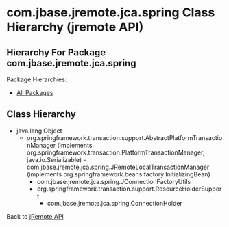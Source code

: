 # com.jbase.jremote.jca.spring Class Hierarchy (jremote API)

<PageHeader />

## Hierarchy For Package com.jbase.jremote.jca.spring
Package Hierarchies:
- [All Packages](../../../../../overview-tree.html)

## Class Hierarchy

- java.lang.Object
  - org.springframework.transaction.support.AbstractPlatformTransactionManager (implements org.springframework.transaction.PlatformTransactionManager, java.io.Serializable)
        - com.jbase.jremote.jca.spring.JRemoteLocalTransactionManager (implements org.springframework.beans.factory.InitializingBean)
    - com.jbase.jremote.jca.spring.JConnectionFactoryUtils
    - org.springframework.transaction.support.ResourceHolderSupport
      - com.jbase.jremote.jca.spring.ConnectionHolder

Back to [jRemote API](./../../README.md)
  
<PageFooter />
